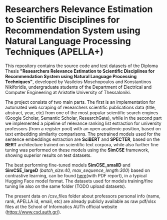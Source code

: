 # Researchers Relevance Estimation to Scientific Disciplines for Recommendation System using Natural Language Processing Techniques (APELLA+)

This repository contains the source code and test datasets of the Diploma Thesis **"Researchers Relevance Estimation to Scientific Disciplines for Recommendation System using Natural Language Processing Techniques"**, developed by Vasileios Moschopoulos and Konstantinos Nikiforidis, undergraduate students of the Department of Electrical and Computer Engineering at Aristotle University of Thessaloniki. 

The project consists of two main parts. The first is an implementation for automated web scraping of researchers scientific publications data (title, abstract, year, etc) from one of the most popular scientific search engines (Google Scholar, Semantic Scholar, ResearchGate), while in the second part we implemented a pipeline of relevance ranking list extraction for university professors (from a register pool) with an open academic position, based on text embedding similarity comparisons. The pretrained models used for the sentence embeddings extraction are **SciBERT** and **SPECTER**, based on the **BERT** architecture trained on scientific text corpora, while also further fine tuning was performed on these models using the **SimCSE** framework, showing superior results on test datasets.

The best performing fine-tuned models **SimCSE_smallD** and **SimCSE_largeD** (*batch_size:40, max_sequence_length:300*) based on contrastive learning, can be found [here](https://drive.google.com/drive/folders/1m6X5Q9mwnojHF9ECvSMur3EGCFOP8ssz?usp=sharing)(with PDF report), in a typical Hugging Face model format. The datasets used for models training/fine tuning lie also on the same folder (TODO upload datasets).

The present data on /csv_files folder about professors personal info (name, rank, APELLA id, email, etc) are already publicly available as raw pdf/xlsx files at the School of Informatics AUTh official website (<https://www.csd.auth.gr/>).
